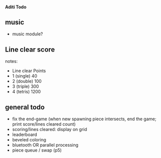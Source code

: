 #### Aditi Todo

## music
 - music module?

## Line clear score
notes:
 - Line clear	Points
 - 1 (single)	40
 - 2 (double)	100
 - 3 (triple)	300
 - 4 (tetris)	1200

## general todo
 - fix the end-game (when new spawning piece intersects, end the game; print score/lines cleared count)
 - scoring/lines cleared: display on grid
 - leaderboard
 - beveled coloring
 - bluetooth OR parallel processing
 - piece queue / swap (p5)
 